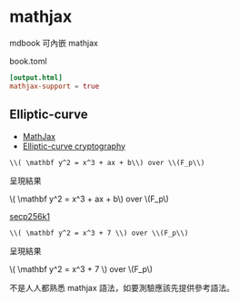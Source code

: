 # mathjax

mdbook 可內嵌 mathjax

book.toml

```toml
[output.html]
mathjax-support = true
```

## Elliptic-curve

- [MathJax](https://www.mathjax.org/)
- [Elliptic-curve cryptography](https://en.wikipedia.org/wiki/Elliptic-curve_cryptography)

```mathjax
\\( \mathbf y^2 = x^3 + ax + b\\) over \\(F_p\\)
```

呈現結果

\\( \mathbf y^2 = x^3 + ax + b\\) over \\(F_p\\)

[secp256k1](https://en.bitcoin.it/wiki/Secp256k1)

```mathjax
\\( \mathbf y^2 = x^3 + 7 \\) over \\(F_p\\)
```

呈現結果

\\( \mathbf y^2 = x^3 + 7 \\) over \\(F_p\\)


不是人人都熟悉 mathjax 語法，如要測驗應該先提供參考語法。
